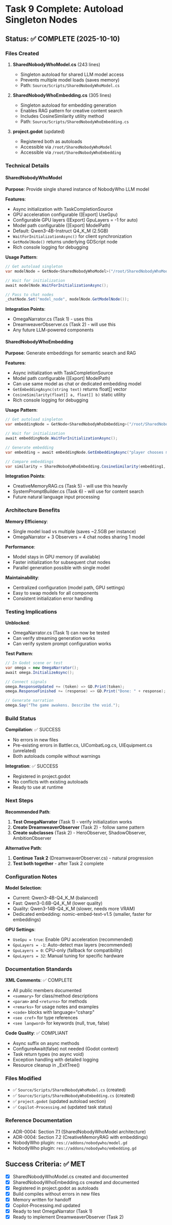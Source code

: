 # Task 9 Complete: Autoload Singleton Nodes

## Status: ✅ COMPLETE (2025-10-10)

### Files Created

1. **SharedNobodyWhoModel.cs** (243 lines)
   - Singleton autoload for shared LLM model access
   - Prevents multiple model loads (saves memory)
   - Path: `Source/Scripts/SharedNobodyWhoModel.cs`

2. **SharedNobodyWhoEmbedding.cs** (305 lines)
   - Singleton autoload for embedding generation
   - Enables RAG pattern for creative content search
   - Includes CosineSimilarity utility method
   - Path: `Source/Scripts/SharedNobodyWhoEmbedding.cs`

3. **project.godot** (updated)
   - Registered both as autoloads
   - Accessible via `/root/SharedNobodyWhoModel`
   - Accessible via `/root/SharedNobodyWhoEmbedding`

### Technical Details

#### SharedNobodyWhoModel

**Purpose**: Provide single shared instance of NobodyWho LLM model

**Features**:
- Async initialization with TaskCompletionSource
- GPU acceleration configurable ([Export] UseGpu)
- Configurable GPU layers ([Export] GpuLayers = -1 for auto)
- Model path configurable ([Export] ModelPath)
- Default: Qwen3-4B-Instruct Q4_K_M (2.5GB)
- `WaitForInitializationAsync()` for client synchronization
- `GetModelNode()` returns underlying GDScript node
- Rich console logging for debugging

**Usage Pattern**:
```csharp
// Get autoload singleton
var modelNode = GetNode<SharedNobodyWhoModel>("/root/SharedNobodyWhoModel");

// Wait for initialization
await modelNode.WaitForInitializationAsync();

// Pass to chat nodes
_chatNode.Set("model_node", modelNode.GetModelNode());
```

**Integration Points**:
- OmegaNarrator.cs (Task 1) - uses this
- DreamweaverObserver.cs (Task 2) - will use this
- Any future LLM-powered components

#### SharedNobodyWhoEmbedding

**Purpose**: Generate embeddings for semantic search and RAG

**Features**:
- Async initialization with TaskCompletionSource
- Model path configurable ([Export] ModelPath)
- Can use same model as chat or dedicated embedding model
- `GetEmbeddingAsync(string text)` returns float[] vector
- `CosineSimilarity(float[] a, float[] b)` static utility
- Rich console logging for debugging

**Usage Pattern**:
```csharp
// Get autoload singleton
var embeddingNode = GetNode<SharedNobodyWhoEmbedding>("/root/SharedNobodyWhoEmbedding");

// Wait for initialization
await embeddingNode.WaitForInitializationAsync();

// Generate embedding
var embedding = await embeddingNode.GetEmbeddingAsync("player chooses mercy");

// Compare embeddings
var similarity = SharedNobodyWhoEmbedding.CosineSimilarity(embedding1, embedding2);
```

**Integration Points**:
- CreativeMemoryRAG.cs (Task 5) - will use this heavily
- SystemPromptBuilder.cs (Task 6) - will use for content search
- Future natural language input processing

### Architecture Benefits

**Memory Efficiency**:
- Single model load vs multiple (saves ~2.5GB per instance)
- OmegaNarrator + 3 Observers = 4 chat nodes sharing 1 model

**Performance**:
- Model stays in GPU memory (if available)
- Faster initialization for subsequent chat nodes
- Parallel generation possible with single model

**Maintainability**:
- Centralized configuration (model path, GPU settings)
- Easy to swap models for all components
- Consistent initialization error handling

### Testing Implications

**Unblocked**:
- OmegaNarrator.cs (Task 1) can now be tested
- Can verify streaming generation works
- Can verify system prompt configuration works

**Test Pattern**:
```csharp
// In Godot scene or test
var omega = new OmegaNarrator();
await omega.InitializeAsync();

// Connect signals
omega.ResponseUpdated += (token) => GD.Print(token);
omega.ResponseFinished += (response) => GD.Print("Done: " + response);

// Generate narration
omega.Say("The game awakens. Describe the void.");
```

### Build Status

**Compilation**: ✅ SUCCESS
- No errors in new files
- Pre-existing errors in Battler.cs, UICombatLog.cs, UIEquipment.cs (unrelated)
- Both autoloads compile without warnings

**Integration**: ✅ SUCCESS
- Registered in project.godot
- No conflicts with existing autoloads
- Ready to use at runtime

### Next Steps

**Recommended Path**:
1. **Test OmegaNarrator** (Task 1) - verify initialization works
2. **Create DreamweaverObserver** (Task 2) - follow same pattern
3. **Create subclasses** (Task 2) - HeroObserver, ShadowObserver, AmbitionObserver

**Alternative Path**:
1. **Continue Task 2** (DreamweaverObserver.cs) - natural progression
2. **Test both together** - after Task 2 complete

### Configuration Notes

**Model Selection**:
- Current: Qwen3-4B-Q4_K_M (balanced)
- Fast: Qwen3-0.6B-Q4_K_M (lower quality)
- Quality: Qwen3-14B-Q4_K_M (slower, needs more VRAM)
- Dedicated embedding: nomic-embed-text-v1.5 (smaller, faster for embeddings)

**GPU Settings**:
- `UseGpu = true`: Enable GPU acceleration (recommended)
- `GpuLayers = -1`: Auto-detect max layers (recommended)
- `GpuLayers = 0`: CPU-only (fallback for compatibility)
- `GpuLayers = 32`: Manual tuning for specific hardware

### Documentation Standards

**XML Comments**: ✅ COMPLETE
- All public members documented
- `<summary>` for class/method descriptions
- `<param>` and `<returns>` for methods
- `<remarks>` for usage notes and examples
- `<code>` blocks with language="csharp"
- `<see cref>` for type references
- `<see langword>` for keywords (null, true, false)

**Code Quality**: ✅ COMPLIANT
- Async suffix on async methods
- ConfigureAwait(false) not needed (Godot context)
- Task<T> return types (no async void)
- Exception handling with detailed logging
- Resource cleanup in _ExitTree()

### Files Modified

- ✅ `Source/Scripts/SharedNobodyWhoModel.cs` (created)
- ✅ `Source/Scripts/SharedNobodyWhoEmbedding.cs` (created)
- ✅ `project.godot` (updated autoload section)
- ✅ `Copilot-Processing.md` (updated task status)

### Reference Documentation

- ADR-0004: Section 7.1 (SharedNobodyWhoModel architecture)
- ADR-0004: Section 7.2 (CreativeMemoryRAG with embeddings)
- NobodyWho plugin: `res://addons/nobodywho/model.gd`
- NobodyWho plugin: `res://addons/nobodywho/embedding.gd`

## Success Criteria: ✅ MET

- [x] SharedNobodyWhoModel.cs created and documented
- [x] SharedNobodyWhoEmbedding.cs created and documented
- [x] Registered in project.godot as autoloads
- [x] Build compiles without errors in new files
- [x] Memory written for handoff
- [x] Copilot-Processing.md updated
- [x] Ready to test OmegaNarrator (Task 1)
- [x] Ready to implement DreamweaverObserver (Task 2)
